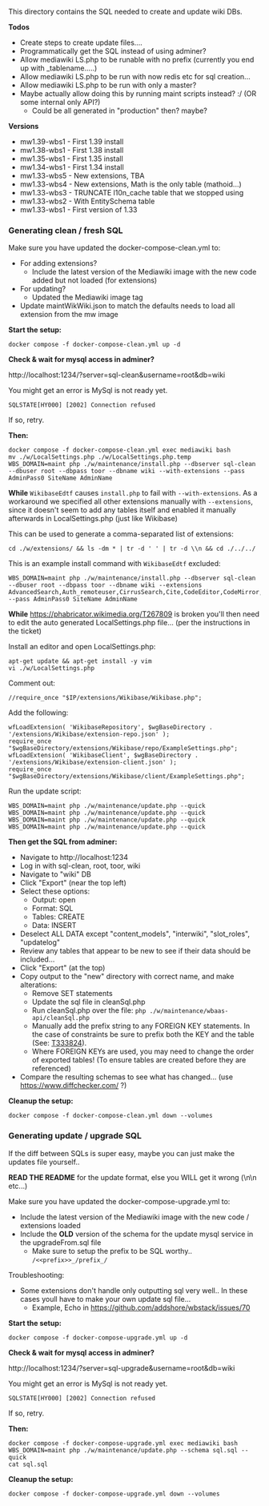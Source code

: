 This directory contains the SQL needed to create and update wiki DBs.

**Todos**

 - Create steps to create update files....
 - Programmatically get the SQL instead of using adminer?
 - Allow mediawiki LS.php to be runable with no prefix (currently you end up with _tablename.....)
 - Allow mediawiki LS.php to be run with now redis etc for sql creation...
 - Allow mediawiki LS.php to be run with only a master?
 - Maybe actually allow doing this by running maint scripts instead? :/ (OR some internal only API?)
   - Could be all generated in "production" then? maybe?

**Versions**

- mw1.39-wbs1 - First 1.39 install
- mw1.38-wbs1 - First 1.38 install
- mw1.35-wbs1 - First 1.35 install
- mw1.34-wbs1 - First 1.34 install
- mw1.33-wbs5 - New extensions, TBA
- mw1.33-wbs4 - New extensions, Math is the only table (mathoid...)
- mw1.33-wbs3 - TRUNCATE l10n_cache table that we stopped using
- mw1.33-wbs2 - With EntitySchema table
- mw1.33-wbs1 - First version of 1.33

### Generating clean / fresh SQL

Make sure you have updated the docker-compose-clean.yml to:

- For adding extensions?
  - Include the latest version of the Mediawiki image with the new code added but not loaded (for extensions)
- For updating?
  - Updated the Mediawiki image tag
- Update maintWikWiki.json to match the defaults needs to load all extension from the mw image

**Start the setup:**

```
docker compose -f docker-compose-clean.yml up -d
```

**Check & wait for mysql access in adminer?**

http://localhost:1234/?server=sql-clean&username=root&db=wiki

You might get an error is MySql is not ready yet.

```SQLSTATE[HY000] [2002] Connection refused```

If so, retry.

**Then:**

```
docker compose -f docker-compose-clean.yml exec mediawiki bash
mv ./w/LocalSettings.php ./w/LocalSettings.php.temp
WBS_DOMAIN=maint php ./w/maintenance/install.php --dbserver sql-clean --dbuser root --dbpass toor --dbname wiki --with-extensions --pass AdminPass0 SiteName AdminName
```

**While** `WikibaseEdtf` causes `install.php` to fail with `--with-extensions`. As a workaround we specified all other extensions manually with `--extensions`, since it doesn't seem to add any tables itself and enabled it manually afterwards in LocalSettings.php (just like Wikibase)

This can be used to generate a comma-separated list of extensions:
```
cd ./w/extensions/ && ls -dm * | tr -d ' ' | tr -d \\n && cd ./../../
```

This is an example install command with `WikibaseEdtf` excluded:
```
WBS_DOMAIN=maint php ./w/maintenance/install.php --dbserver sql-clean --dbuser root --dbpass toor --dbname wiki --extensions AdvancedSearch,Auth_remoteuser,CirrusSearch,Cite,CodeEditor,CodeMirror,ConfirmAccount,ConfirmEdit,DeleteBatch,Echo,Elastica,EmbedVideo,EntitySchema,Gadgets,Graph,InviteSignup,JsonConfig,Kartographer,Mailgun,Math,MobileFrontend,MultimediaViewer,Nuke,OAuth,PageImages,ParserFunctions,Poem,Popups,RevisionSlider,Score,Scribunto,SecureLinkFixer,SpamBlacklist,StopForumSpam,SyntaxHighlight_GeSHi,TemplateData,TemplateSandbox,TextExtracts,Thanks,ThatSrc,TorBlock,TwoColConflict,UniversalLanguageSelector,WikiEditor,WikiHiero,Wikibase,WikibaseCirrusSearch,WikibaseExampleData,WikibaseInWikitext,WikibaseLexeme,WikibaseLexemeCirrusSearch,WikibaseManifest,cldr --pass AdminPass0 SiteName AdminName
```

**While** https://phabricator.wikimedia.org/T267809 is broken you'll then need to edit the auto generated LocalSettings.php file...
(per the instructions in the ticket)

Install an editor and open LocalSettings.php:
```
apt-get update && apt-get install -y vim
vi ./w/LocalSettings.php
```

Comment out:
```
//require_once "$IP/extensions/Wikibase/Wikibase.php";
```

Add the following:
```
wfLoadExtension( 'WikibaseRepository', $wgBaseDirectory . '/extensions/Wikibase/extension-repo.json' );
require_once "$wgBaseDirectory/extensions/Wikibase/repo/ExampleSettings.php";
wfLoadExtension( 'WikibaseClient', $wgBaseDirectory . '/extensions/Wikibase/extension-client.json' );
require_once "$wgBaseDirectory/extensions/Wikibase/client/ExampleSettings.php";
```

Run the update script:
```
WBS_DOMAIN=maint php ./w/maintenance/update.php --quick
WBS_DOMAIN=maint php ./w/maintenance/update.php --quick
WBS_DOMAIN=maint php ./w/maintenance/update.php --quick
WBS_DOMAIN=maint php ./w/maintenance/update.php --quick
```

**Then get the SQL from adminer:**

 - Navigate to http://localhost:1234
 - Log in with sql-clean, root, toor, wiki
 - Navigate to "wiki" DB
 - Click "Export" (near the top left)
 - Select these options:
   - Output: open
   - Format: SQL
   - Tables: CREATE
   - Data: INSERT
 - Deselect ALL DATA except "content_models", "interwiki", "slot_roles", "updatelog"
 - Review any tables that appear to be new to see if their data should be included...
 - Click "Export" (at the top)
 - Copy output to the "new" directory with correct name, and make alterations:
     - Remove SET statements
     - Update the sql file in cleanSql.php
     - Run cleanSql.php over the file: `php ./w/maintenance/wbaas-api/cleanSql.php`
     - Manually add the prefix string to any FOREIGN KEY statements. In the case of constraints be sure to prefix both the KEY and the table (See: [T333824](https://phabricator.wikimedia.org/T333824)). 
     - Where FOREIGN KEYs are used, you may need to change the order of exported tables! (To ensure tables are created before they are referenced)
 - Compare the resulting schemas to see what has changed... (use https://www.diffchecker.com/ ?)

**Cleanup the setup:**

```
docker compose -f docker-compose-clean.yml down --volumes
```

### Generating update / upgrade SQL

If the diff between SQLs is super easy, maybe you can just make the updates file yourself..

**READ THE README** for the update format, else you WILL get it wrong (\n\n etc...)

Make sure you have updated the docker-compose-upgrade.yml to:

 - Include the latest version of the Mediawiki image with the new code / extensions loaded
 - Include the **OLD** version of the schema for the update mysql service in the upgradeFrom.sql file
   - Make sure to setup the prefix to be SQL worthy.. ```/<<prefix>>_/prefix_/```

Troubleshooting:

 - Some extensions don't handle only outputting sql very well.. In these cases youll have to make your own update sql file...
   - Example, Echo in https://github.com/addshore/wbstack/issues/70

**Start the setup:**

```
docker compose -f docker-compose-upgrade.yml up -d
```

**Check & wait for mysql access in adminer?**

http://localhost:1234/?server=sql-upgrade&username=root&db=wiki

You might get an error is MySql is not ready yet.

```SQLSTATE[HY000] [2002] Connection refused```

If so, retry.

**Then:**

```
docker compose -f docker-compose-upgrade.yml exec mediawiki bash
WBS_DOMAIN=maint php ./w/maintenance/update.php --schema sql.sql --quick
cat sql.sql
```

**Cleanup the setup:**

```
docker compose -f docker-compose-upgrade.yml down --volumes
```
